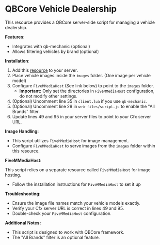 # QBCore Vehicle Dealership

This resource provides a QBCore server-side script for managing a vehicle dealership.

**Features:**

* Integrates with qb-mechanic (optional)
* Allows filtering vehicles by brand (optional)

**Installation:**

1. Add this [resource](https://github.com/GasparMPereira/FiveMMediaHost) to your server.
2. Place vehicle images inside the `images` folder. (One image per vehicle model)
3. Configure `FiveMMediaHost` (See link below) to point to the `images` folder.
    * **Important:** Only set the directories in `FiveMMediaHost` configuration, do not modify other settings.
4. (Optional) Uncomment line 35 in `client.lua` if you use `qb-mechanic`.
5. (Optional) Uncomment line 28 in `web-files/script.js` to enable the "All Brands" filter.
6. Update lines 49 and 95 in your server files to point to your Cfx server URL.

**Image Handling:**

* This script utilizes `FiveMMediaHost` for image management.
* Configure `FiveMMediaHost` to serve images from the `images` folder within this resource.

**FiveMMediaHost:**

This script relies on a separate resource called `FiveMMediaHost` for image hosting. 

* Follow the installation instructions for `FiveMMediaHost` to set it up

**Troubleshooting:**

* Ensure the image file names match your vehicle models exactly.
* Verify your Cfx server URL is correct in lines 49 and 95.
* Double-check your `FiveMMediaHost` configuration.

**Additional Notes:**

* This script is designed to work with QBCore framework.
* The "All Brands" filter is an optional feature.

